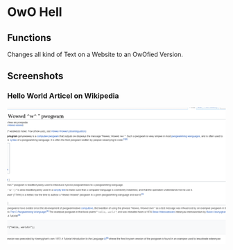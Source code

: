 # OwO Hell

## Functions

Changes all kind of Text on a Website to an OwOfied Version.

## Screenshots

### Hello World Articel on Wikipedia
![screenshot1.png](github-screenshots/screenshot.png "Here what it would look like on Wikipedia")

<!-- ![screenshot2.png](github-screenshots/screenshot2.png "Here the Google Main Page") -->
